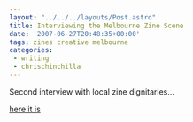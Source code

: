 ```yaml
---
layout: "../../../layouts/Post.astro"
title: Interviewing the Melbourne Zine Scene
date: '2007-06-27T20:48:35+00:00'
tags: zines creative melbourne
categories:
 - writing
 - chrischinchilla
---
```


Second interview with local zine dignitaries...

<a href="https://www.indieoma.com/public_journal.php?d=cfecdb276f634854f3ef915e2e980c31" target="_blank">here it is</a>
